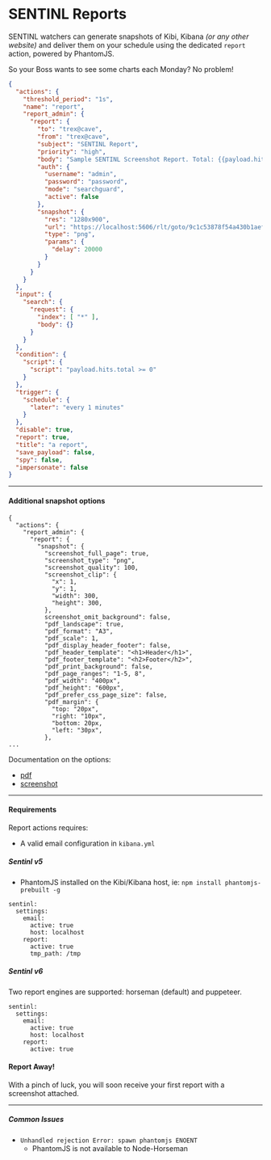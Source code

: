 # SENTINL Reports
SENTINL watchers can generate snapshots of Kibi, Kibana _(or any other website)_ and deliver them on your schedule using the dedicated ```report``` action, powered by PhantomJS.

So your Boss wants to see some charts each Monday? No problem!

```json
{
  "actions": {
    "threshold_period": "1s",
    "name": "report",
    "report_admin": {
      "report": {
        "to": "trex@cave",
        "from": "trex@cave",
        "subject": "SENTINL Report",
        "priority": "high",
        "body": "Sample SENTINL Screenshot Report. Total: {{payload.hits.total}}",
        "auth": {
          "username": "admin",
          "password": "password",
          "mode": "searchguard",
          "active": false
        },
        "snapshot": {
          "res": "1280x900",
          "url": "https://localhost:5606/rlt/goto/9c1c53878f54a430b1aef483dcbd091b",
          "type": "png",
          "params": {
            "delay": 20000
          }
        }
      }
    }
  },
  "input": {
    "search": {
      "request": {
        "index": [ "*" ],
        "body": {}
      }
    }
  },
  "condition": {
    "script": {
      "script": "payload.hits.total >= 0"
    }
  },
  "trigger": {
    "schedule": {
      "later": "every 1 minutes"
    }
  },
  "disable": true,
  "report": true,
  "title": "a report",
  "save_payload": false,
  "spy": false,
  "impersonate": false
}
```

---
#### Additional snapshot options
```
{
  "actions": {
    "report_admin": {
      "report": {
        "snapshot": {
          "screenshot_full_page": true,
          "screenshot_type": "png",
          "screenshot_quality": 100,
          "screenshot_clip": {
            "x": 1,
            "y": 1,
            "width": 300,
            "height": 300,
          },
          screenshot_omit_background": false,
          "pdf_landscape": true,
          "pdf_format": "A3",
          "pdf_scale": 1,
          "pdf_display_header_footer": false,
          "pdf_header_template": "<h1>Header</h1>",
          "pdf_footer_template": "<h2>Footer</h2>",
          "pdf_print_background": false,
          "pdf_page_ranges": "1-5, 8",
          "pdf_width": "400px",
          "pdf_height": "600px",
          "pdf_prefer_css_page_size": false,
          "pdf_margin": {
            "top: "20px",
            "right: "10px",
            "bottom: 20px,
            "left: "30px",
          },
...
```
Documentation on the options:
- [pdf](https://github.com/GoogleChrome/puppeteer/blob/master/docs/api.md#pagepdfoptions)
- [screenshot](https://github.com/GoogleChrome/puppeteer/blob/master/docs/api.md#pagescreenshotoptions)

---
#### Requirements
Report actions requires:
* A valid email configuration in ```kibana.yml```

##### Sentinl v5
* PhantomJS installed on the Kibi/Kibana host, ie: ```npm install phantomjs-prebuilt -g```

```
sentinl:
  settings:
    email:
      active: true
      host: localhost
    report:
      active: true
      tmp_path: /tmp
```

##### Sentinl v6
Two report engines are supported: horseman (default) and puppeteer.

```
sentinl:
  settings:
    email:
      active: true
      host: localhost
    report:
      active: true
```

#### Report Away!
With a pinch of luck, you will soon receive your first report with a screenshot attached.

------

##### Common Issues
* ```Unhandled rejection Error: spawn phantomjs ENOENT```
    * PhantomJS is not available to Node-Horseman

